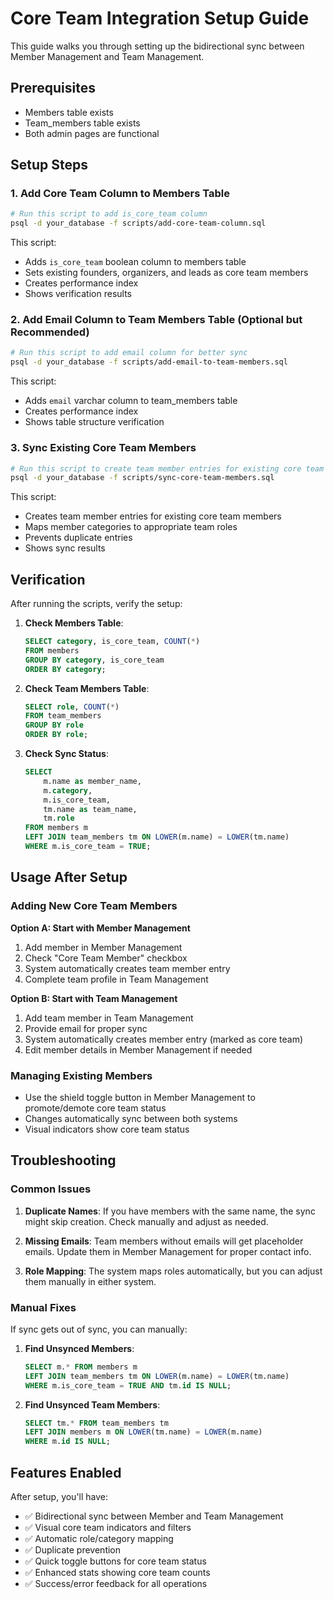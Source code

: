 # Core Team Integration Setup Guide

This guide walks you through setting up the bidirectional sync between Member Management and Team Management.

## Prerequisites

- Members table exists
- Team_members table exists
- Both admin pages are functional

## Setup Steps

### 1. Add Core Team Column to Members Table

```bash
# Run this script to add is_core_team column
psql -d your_database -f scripts/add-core-team-column.sql
```

This script:
- Adds `is_core_team` boolean column to members table
- Sets existing founders, organizers, and leads as core team members
- Creates performance index
- Shows verification results

### 2. Add Email Column to Team Members Table (Optional but Recommended)

```bash
# Run this script to add email column for better sync
psql -d your_database -f scripts/add-email-to-team-members.sql
```

This script:
- Adds `email` varchar column to team_members table
- Creates performance index
- Shows table structure verification

### 3. Sync Existing Core Team Members

```bash
# Run this script to create team member entries for existing core team members
psql -d your_database -f scripts/sync-core-team-members.sql
```

This script:
- Creates team member entries for existing core team members
- Maps member categories to appropriate team roles
- Prevents duplicate entries
- Shows sync results

## Verification

After running the scripts, verify the setup:

1. **Check Members Table**:
   ```sql
   SELECT category, is_core_team, COUNT(*) 
   FROM members 
   GROUP BY category, is_core_team 
   ORDER BY category;
   ```

2. **Check Team Members Table**:
   ```sql
   SELECT role, COUNT(*) 
   FROM team_members 
   GROUP BY role 
   ORDER BY role;
   ```

3. **Check Sync Status**:
   ```sql
   SELECT 
       m.name as member_name,
       m.category,
       m.is_core_team,
       tm.name as team_name,
       tm.role
   FROM members m
   LEFT JOIN team_members tm ON LOWER(m.name) = LOWER(tm.name)
   WHERE m.is_core_team = TRUE;
   ```

## Usage After Setup

### Adding New Core Team Members

**Option A: Start with Member Management**
1. Add member in Member Management
2. Check "Core Team Member" checkbox
3. System automatically creates team member entry
4. Complete team profile in Team Management

**Option B: Start with Team Management**
1. Add team member in Team Management
2. Provide email for proper sync
3. System automatically creates member entry (marked as core team)
4. Edit member details in Member Management if needed

### Managing Existing Members

- Use the shield toggle button in Member Management to promote/demote core team status
- Changes automatically sync between both systems
- Visual indicators show core team status

## Troubleshooting

### Common Issues

1. **Duplicate Names**: If you have members with the same name, the sync might skip creation. Check manually and adjust as needed.

2. **Missing Emails**: Team members without emails will get placeholder emails. Update them in Member Management for proper contact info.

3. **Role Mapping**: The system maps roles automatically, but you can adjust them manually in either system.

### Manual Fixes

If sync gets out of sync, you can manually:

1. **Find Unsynced Members**:
   ```sql
   SELECT m.* FROM members m
   LEFT JOIN team_members tm ON LOWER(m.name) = LOWER(tm.name)
   WHERE m.is_core_team = TRUE AND tm.id IS NULL;
   ```

2. **Find Unsynced Team Members**:
   ```sql
   SELECT tm.* FROM team_members tm
   LEFT JOIN members m ON LOWER(tm.name) = LOWER(m.name)
   WHERE m.id IS NULL;
   ```

## Features Enabled

After setup, you'll have:

- ✅ Bidirectional sync between Member and Team Management
- ✅ Visual core team indicators and filters
- ✅ Automatic role/category mapping
- ✅ Duplicate prevention
- ✅ Quick toggle buttons for core team status
- ✅ Enhanced stats showing core team counts
- ✅ Success/error feedback for all operations